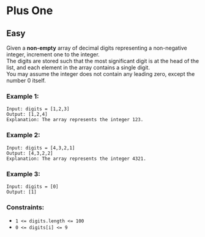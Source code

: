 # Plus One
## Easy

Given a **non-empty** array of decimal digits representing a non-negative integer, increment one to the integer.\
The digits are stored such that the most significant digit is at the head of the list, and each element in the array contains a single digit.\
You may assume the integer does not contain any leading zero, except the number 0 itself.

### Example 1:
```
Input: digits = [1,2,3]
Output: [1,2,4]
Explanation: The array represents the integer 123.
```

### Example 2:
```
Input: digits = [4,3,2,1]
Output: [4,3,2,2]
Explanation: The array represents the integer 4321.
```

### Example 3:
```
Input: digits = [0]
Output: [1]
```

### Constraints:
- `1 <= digits.length <= 100`
- `0 <= digits[i] <= 9`
